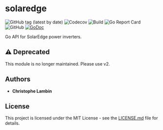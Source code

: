 # solaredge
![GitHub tag (latest by date)](https://img.shields.io/github/v/tag/clambin/solaredge?color=green&label=Release&style=plastic)
![Codecov](https://img.shields.io/codecov/c/gh/clambin/solaredge?style=plastic)
![Build](https://github.com/clambin/solaredge/workflows/Test/badge.svg)
![Go Report Card](https://goreportcard.com/badge/github.com/clambin/solaredge)
![GitHub](https://img.shields.io/github/license/clambin/solaredge?style=plastic)
[![GoDoc](https://pkg.go.dev/badge/github.com/clambin/solaredge?utm_source=godoc)](http://pkg.go.dev/github.com/clambin/solaredge)

Go API for SolarEdge power inverters.

## ⚠️ Deprecated
This module is no longer maintained. Please use v2. 


## Authors

* **Christophe Lambin**

## License

This project is licensed under the MIT License - see the [LICENSE.md](LICENSE.md) file for details.
